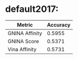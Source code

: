 # default2017:
Metric | Accuracy
-----|-----
GNINA Affinity | 0.5955
GNINA Score | 0.5371
Vina Affinity | 0.5731
